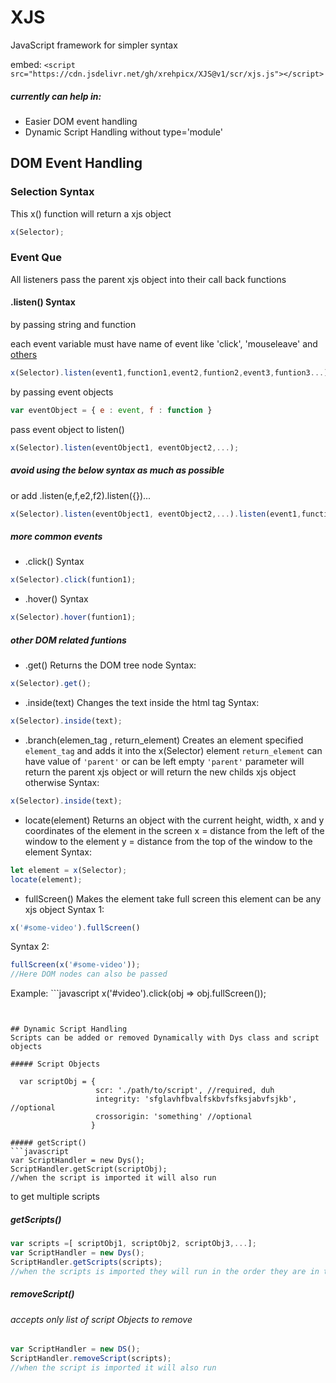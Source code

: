 # XJS
JavaScript framework for simpler syntax

embed: `<script src="https://cdn.jsdelivr.net/gh/xrehpicx/XJS@v1/scr/xjs.js"></script>`

##### currently can help in:
  * Easier DOM event handling
  * Dynamic Script Handling without type='module'

## DOM Event Handling

  ### Selection Syntax
  This x() function will return a xjs object
  ```javascript
  x(Selector);
  ```
  ### Event Que
  All listeners pass the parent xjs object into their call back functions

  #### .listen() Syntax
  by passing string and function

  each event variable must have name of event like 'click', 'mouseleave' and [others](https://developer.mozilla.org/en-US/docs/Web/Events)

  ```javascript
  x(Selector).listen(event1,function1,event2,funtion2,event3,funtion3...);
  ```
  by passing event objects
  ```javascript
  var eventObject = { e : event, f : function }
  ```
  pass event object to listen()
  ```javascript
  x(Selector).listen(eventObject1, eventObject2,...);
  ```

  ##### avoid using the below syntax as much as possible

  or add .listen(e,f,e2,f2).listen({})...
  ```javascript
  x(Selector).listen(eventObject1, eventObject2,...).listen(event1,function1,event2,funtion2...);
  ```

  ##### more common events

  * .click() Syntax
  ```javascript
  x(Selector).click(funtion1);
  ```
  * .hover() Syntax
  ```javascript
  x(Selector).hover(funtion1);
  ```
  ##### other DOM related funtions
  
  * .get() 
  Returns the DOM tree node
  Syntax:
  ```javascript
  x(Selector).get();
  ```
  
  * .inside(text)
  Changes the text inside the html tag
  Syntax:
  ```javascript
  x(Selector).inside(text);
  ```
  
  * .branch(elemen_tag , return_element)
  Creates an element specified `element_tag` and adds it into the x(Selector) element
  `return_element` can have value of `'parent'` or can be left empty
  `'parent'` parameter will return the parent xjs object or will return the new childs xjs object otherwise
  Syntax:
  ```javascript
  x(Selector).inside(text);
  ```
  
  * locate(element)
  Returns an object with the current height, width, x and y coordinates of the element in the screen
  x = distance from the left of the window to the element
  y = distance from the top of the window to the element
  Syntax:
  ```javascript
  let element = x(Selector);
  locate(element);
  ```
  * fullScreen()
  Makes the element take full screen
  this element can be any xjs object
  Syntax 1:
  ```javascript
  x('#some-video').fullScreen()
  ```
  Syntax 2:
  ```javascript
  fullScreen(x('#some-video'));
  //Here DOM nodes can also be passed
  ```
  
  Example:
    ```javascript
  x('#video').click(obj => obj.fullScreen());
  ```
  

## Dynamic Script Handling
  Scripts can be added or removed Dynamically with Dys class and script objects
  
  ##### Script Objects

    var scriptObj = { 
                     scr: './path/to/script', //required, duh
                     integrity: 'sfglavhfbvalfskbvfsfksjabvfsjkb', //optional
                     crossorigin: 'something' //optional
                    }
                    
  ##### getScript()  
  ```javascript
  var ScriptHandler = new Dys();
  ScriptHandler.getScript(scriptObj);
  //when the script is imported it will also run
  ```
  to get multiple scripts
  ##### getScripts()  
  ```javascript
  var scripts =[ scriptObj1, scriptObj2, scriptObj3,...];
  var ScriptHandler = new Dys();
  ScriptHandler.getScripts(scripts);
  //when the scripts is imported they will run in the order they are in the scripts list
  ```
  ##### removeScript()  
  ###### accepts only list of script Objects to remove
  ```javascript
  var ScriptHandler = new DS();
  ScriptHandler.removeScript(scripts);
  //when the script is imported it will also run
  ```
  
  
  
